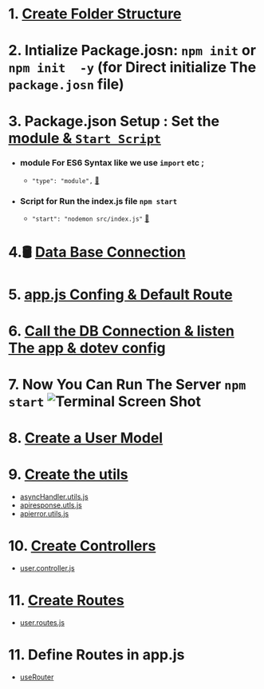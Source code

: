 # 1. [Create Folder Structure](https://github.com/dm-thedeveloper/user-curd-and-auth)  
# 2. Intialize Package.josn:  `npm init` or `npm init  -y` (for Direct initialize The `package.josn` file)   
# 3. Package.json Setup : Set the <u>module & `Start Script`</u>
  - ### module For ES6 Syntax like we use `import` etc ;
     - `"type": "module",` <a href="https://github.com/dm-thedeveloper/user-curd-and-auth/blob/9c57652bacb3a47c80bf378eef17e6c3beef24cd/package.json#L6">🔗</a>
  - ### Script for Run the index.js file `npm start`
     - `"start": "nodemon src/index.js"` <a href="https://github.com/dm-thedeveloper/user-curd-and-auth/blob/9c57652bacb3a47c80bf378eef17e6c3beef24cd/package.json#L6">🔗</a>

# 4.🛢️ [Data Base Connection](https://github.com/dm-thedeveloper/user-curd-and-auth/blob/main/src/db/connection.db.js)
# 5. [app.js Confing & Default Route](https://github.com/dm-thedeveloper/user-curd-and-auth/blob/main/src/app.js)
# 6. [Call the DB Connection & listen The app & dotev config](https://github.com/dm-thedeveloper/user-curd-and-auth/blob/main/src/index.js)
# 7. Now You Can Run The Server `npm start` ![Terminal Screen Shot](https://res.cloudinary.com/dwvr054ck/image/upload/v1749103016/terminal_gnm5sw.png)
# 8. [Create a User Model](https://github.com/dm-thedeveloper/user-curd-and-auth/blob/main/src/models/user.model.js)
# 9. [Create the utils](https://github.com/dm-thedeveloper/user-curd-and-auth/tree/main/src/utils) 
 -  [asyncHandler.utils.js](https://github.com/dm-thedeveloper/user-curd-and-auth/blob/main/src/utils/asyncHandler.js) 
 -  [apiresponse.utls.js](https://github.com/dm-thedeveloper/user-curd-and-auth/blob/main/src/utils/apiResponse.utils.js) 
 -  [apierror.utils.js](https://github.com/dm-thedeveloper/user-curd-and-auth/blob/main/src/utils/apiError.utils.js)

# 10. [Create Controllers](https://github.com/dm-thedeveloper/user-curd-and-auth/tree/main/src/controllers)
 - [user.controller.js](https://github.com/dm-thedeveloper/user-curd-and-auth/blob/main/src/controllers/user.controller.js)

# 11. [Create Routes](https://github.com/dm-thedeveloper/user-curd-and-auth/tree/main/src/routes)
 - [user.routes.js](https://github.com/dm-thedeveloper/user-curd-and-auth/blob/main/src/routes/user.routes.js)

# 11. Define Routes in app.js
 - [useRouter](https://github.com/dm-thedeveloper/user-curd-and-auth/blob/82df808e741e88fdcbd614c93c41afdc591118d1/src/app.js#L74C1-L78C28)
